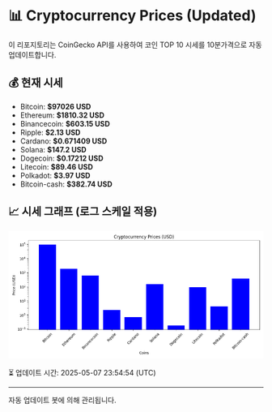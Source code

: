 
# 📊 Cryptocurrency Prices (Updated)

이 리포지토리는 CoinGecko API를 사용하여 코인 TOP 10 시세를 10분가격으로 자동 업데이트합니다.

## 💰 현재 시세
- Bitcoin: **$97026 USD**
- Ethereum: **$1810.32 USD**
- Binancecoin: **$603.15 USD**
- Ripple: **$2.13 USD**
- Cardano: **$0.671409 USD**
- Solana: **$147.2 USD**
- Dogecoin: **$0.17212 USD**
- Litecoin: **$89.46 USD**
- Polkadot: **$3.97 USD**
- Bitcoin-cash: **$382.74 USD**

## 📈 시세 그래프 (로그 스케일 적용)
![Crypto Prices](crypto_prices.png)

⏳ 업데이트 시간: 2025-05-07 23:54:54 (UTC)

---
자동 업데이트 봇에 의해 관리됩니다.
